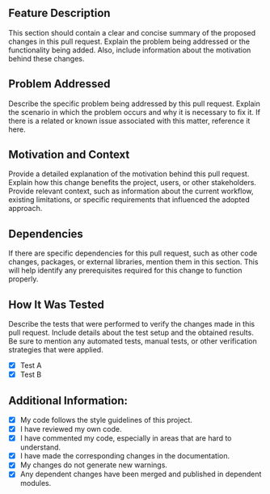 ## Feature Description

This section should contain a clear and concise summary of the proposed changes in this pull request. Explain the problem being addressed or the functionality being added. Also, include information about the motivation behind these changes.

## Problem Addressed

Describe the specific problem being addressed by this pull request. Explain the scenario in which the problem occurs and why it is necessary to fix it. If there is a related or known issue associated with this matter, reference it here.

## Motivation and Context

Provide a detailed explanation of the motivation behind this pull request. Explain how this change benefits the project, users, or other stakeholders. Provide relevant context, such as information about the current workflow, existing limitations, or specific requirements that influenced the adopted approach.

## Dependencies

If there are specific dependencies for this pull request, such as other code changes, packages, or external libraries, mention them in this section. This will help identify any prerequisites required for this change to function properly.

## How It Was Tested

Describe the tests that were performed to verify the changes made in this pull request. Include details about the test setup and the obtained results. Be sure to mention any automated tests, manual tests, or other verification strategies that were applied.

- [x] Test A
- [x] Test B

## Additional Information:

- [x] My code follows the style guidelines of this project.
- [x] I have reviewed my own code.
- [x] I have commented my code, especially in areas that are hard to understand.
- [x] I have made the corresponding changes in the documentation.
- [x] My changes do not generate new warnings.
- [x] Any dependent changes have been merged and published in dependent modules.
